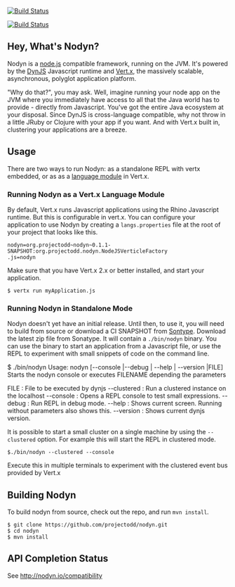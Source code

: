 [![Build Status](https://secure.travis-ci.org/projectodd/nodyn.png)](http://travis-ci.org/projectodd/nodyn)

[![Build Status](https://buildhive.cloudbees.com/job/projectodd/job/nodyn/badge/icon)](https://buildhive.cloudbees.com/job/projectodd/job/nodyn/)

## Hey, What's Nodyn?

Nodyn is a [node.js](http://nodejs.org) compatible framework, running on the
JVM. It's powered by the [DynJS](https://github.com/dynjs/dynjs) Javascript
runtime and [Vert.x](http://vertx.io), the massively scalable, asynchronous,
polyglot application platform. 

"Why do that?", you may ask. Well, imagine running your node app on
the JVM where you immediately have access to all that the Java world has to
provide - directly from Javascript. You've got the entire Java ecosystem at
your disposal. Since DynJS is cross-language compatible, why not throw in a
little JRuby or Clojure with your app if you want.  And with Vert.x built in,
clustering your applications are a breeze.

## Usage

There are two ways to run Nodyn: as a standalone REPL with vertx embedded, or
as as a [language module](http://vertx.io/language_support.html) in Vert.x.

### Running Nodyn as a Vert.x Language Module

By default, Vert.x runs Javascript applications using the Rhino Javascript
runtime.  But this is configurable in vert.x. You can configure your
application to use Nodyn by creating a `langs.properties` file at the root of
your project that looks like this.

    nodyn=org.projectodd~nodyn~0.1.1-SNAPSHOT:org.projectodd.nodyn.NodeJSVerticleFactory
    .js=nodyn

Make sure that you have Vert.x 2.x or better installed, and start your application.

    $ vertx run myApplication.js

### Running Nodyn in Standalone Mode

Nodyn doesn't yet have an initial release. Until then, to use it, you will need
to build from source or download a CI SNAPSHOT from
[Sontype](https://oss.sonatype.org/content/repositories/snapshots/org/projectodd/nodyn-standalone/0.1.1-SNAPSHOT/).
Download the latest zip file from Sonatype. It will contain a `./bin/nodyn` binary. 
You can use the binary to start an application from a Javascript file, or use the
REPL to experiment with small snippets of code on the command line.

  $ ./bin/nodyn
  Usage: nodyn [--console |--debug | --help | --version |FILE]
  Starts the nodyn console or executes FILENAME depending the parameters

   FILE        : File to be executed by dynjs
   --clustered : Run a clustered instance on the localhost
   --console   : Opens a REPL console to test small expressions.
   --debug     : Run REPL in debug mode.
   --help      : Shows current screen. Running without parameters also shows this.
   --version   : Shows current dynjs version.

It is possible to start a small cluster on a single machine by using the
`--clustered` option. For example this will start the REPL in clustered mode.

    $./bin/nodyn --clustered --console

Execute this in multiple terminals to experiment with the clustered event bus
provided by Vert.x


## Building Nodyn

To build nodyn from source, check out the repo, and run `mvn install`.

    $ git clone https://github.com/projectodd/nodyn.git
    $ cd nodyn
    $ mvn install

## API Completion Status

See http://nodyn.io/compatibility

